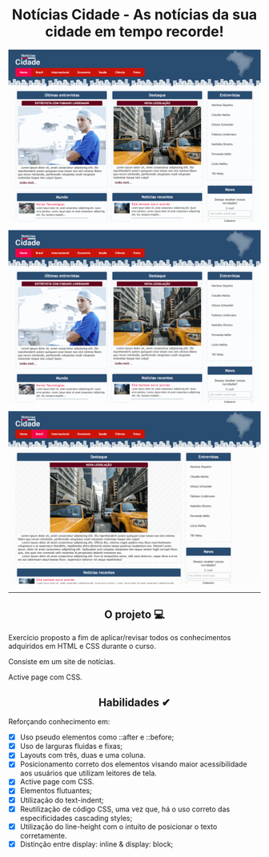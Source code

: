 <div align="center"><h1>Notícias Cidade - As notícias da sua cidade em tempo recorde!</h1>

![Home Page](https://github.com/MariliaMSiqueira/Udemy-Desenvolvimento-WEB/blob/main/CSS/7-Projeto-Noticias-Cidade/assets/img/tree-col-layout.gif)


![Two col](https://github.com/MariliaMSiqueira/Udemy-Desenvolvimento-WEB/blob/main/CSS/7-Projeto-Noticias-Cidade/assets/img/two-col-layout.gif)


![three col](https://github.com/MariliaMSiqueira/Udemy-Desenvolvimento-WEB/blob/main/CSS/7-Projeto-Noticias-Cidade/assets/img/one-col-layout.gif)

</div>


---

<div align="center"><h2>O projeto 💻</h2></div>

Exercício proposto a fim de aplicar/revisar todos os conhecimentos adquiridos em HTML e CSS durante o curso. <br>

Consiste em um site de notícias. <br>

Active page com CSS.

<div align="center"><h2>Habilidades ✔</h2></div>

Reforçando conhecimento em:
 - [x] Uso pseudo elementos como ::after e ::before;
 - [x] Uso de larguras fluidas e fixas;
 - [x] Layouts com três, duas e uma coluna.
 - [x] Posicionamento correto dos elementos visando maior acessibilidade aos usuários que utilizam leitores de tela.
 - [x] Active page com CSS.
 - [x] Elementos flutuantes;
 - [x] Utilização do text-indent;
 - [x] Reutilização de código CSS, uma vez que, há o uso correto das especificidades cascading styles;
 - [x] Utilização do line-height com o intuito de posicionar o texto corretamente.
 - [x] Distinção entre display: inline & display: block;
